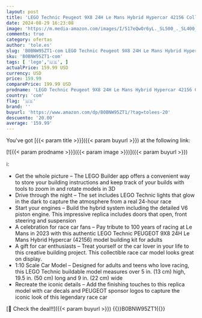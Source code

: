 ```yaml
---
layout: post
title: 'LEGO Technic Peugeot 9X8 24H Le Mans Hybrid Hypercar 42156 Collectible Race Car Building Kit for Adults and Teens  1:10 Scale Racing Car Model  Gift for Motorsport Fans'
date: 2024-08-29 16:23:08
image: 'https://m.media-amazon.com/images/I/517eQwOr6yL._SL500_._SL400_.jpg'
comments: true
category: ofertas
author: 'tole.es'
slug: 'B0BNW95ZT1-com LEGO Technic Peugeot 9X8 24H Le Mans Hybrid Hypercar...'
sku: 'B0BNW95ZT1-com'
tags: [ 'lego','🇺🇸', ]
actualPrice: 159.99 USD
currency: USD
price: 159.99
comparePrice: 199.99 USD
prodname: 'LEGO Technic Peugeot 9X8 24H Le Mans Hybrid Hypercar 42156 Collectible Race Car Building Kit for Adults and Teens  1:10 Scale Racing Car Model  Gift for Motorsport Fans'
country: 'com'
flag: '🇺🇸'
brand: ''
buyurl: 'https://www.amazon.com/dp/B0BNW95ZT1/?tag=tolees-20'
descuento: '20.00'
average: '159.99'
---
```


You've got [{{< param title >}}]({{< param buyurl >}}) at the following link:

[![{{< param prodname >}}]({{< param image >}})]({{< param buyurl >}})

ℹ️:

- Get the whole picture – The LEGO Builder app offers a convenient way to store your building instructions and keep track of your builds with tools to zoom in and rotate models in 3D
- Drive through the night – The set includes LEGO Technic lights that glow in the dark to capture the atmosphere from a real 24-hour race
- Start your engines – Build the hybrid system including the detailed V6 piston engine. This impressive replica includes doors that open, front steering and suspension
- A celebration for race car fans – Pay tribute to 100 years of racing at Le Mans in 2023 with this authentic LEGO Technic PEUGEOT 9X8 24H Le Mans Hybrid Hypercar (42156) model building kit for adults
- A gift for car enthusiasts – Treat yourself or the car lover in your life to this creative building project. This collectible race car model looks great on display.
- 1:10 Scale Car Model – Designed for adults and teens who love racing, this LEGO Technic buildable model measures over 5 in. (13 cm) high, 19.5 in. (50 cm) long and 9 in. (22 cm) wide
- Recreate the iconic details – Add the finishing touches to this replica model with car decals and PEUGEOT sponsor logos to capture the iconic look of this legendary race car

[🛒 Check the deal!!]({{< param buyurl >}})
{{<world>}}B0BNW95ZT1{{</world>}}
